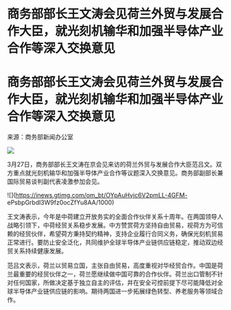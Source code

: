 # 商务部部长王文涛会见荷兰外贸与发展合作大臣，就光刻机输华和加强半导体产业合作等深入交换意见

# 商务部部长王文涛会见荷兰外贸与发展合作大臣，就光刻机输华和加强半导体产业合作等深入交换意见

来源：商务部新闻办公室

![](https://inews.gtimg.com/om_bt/O3RErc_ucaBhWPLBMxPC68r4KLDwv8RDRw4AoEYbEzTooAA/1000)

3月27日，商务部部长王文涛在京会见来访的荷兰外贸与发展合作大臣范吕文。双方重点就光刻机输华和加强半导体产业合作等议题深入交换意见。商务部副部长兼国际贸易谈判副代表凌激参加会见。

![](https://inews.gtimg.com/om_bt/OYpAuHvjc6V2pmLL-4GFM-
ePsbpGrbdl3W9fz0ocZfYu8AA/1000)

王文涛表示，今年是中荷建立开放务实的全面合作伙伴关系十周年。在两国领导人战略引领下，中荷经贸关系稳步发展。中方赞赏荷方坚持自由贸易，视荷方为可信赖的经贸伙伴，希望荷方秉持契约精神，支持企业履行合同义务，确保光刻机贸易正常进行。要防止安全泛化，共同维护全球半导体产业链供应链稳定，推动双边经贸关系持续健康发展。

范吕文表示，荷兰以贸易立国，主张自由贸易，高度重视对华经贸合作。中国是荷兰最重要的经贸伙伴之一，荷兰愿继续做中国可靠的合作伙伴。荷兰出口管制不针对任何国家，所做决定基于独立自主的评估，并在安全可控前提下尽可能降低对全球半导体产业链供应链的影响。期待两国进一步拓展绿色转型、养老服务等领域合作。


